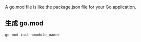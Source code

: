 A go.mod file is like the package.json file for your Go application.

## 生成 go.mod
```zsh
go mod init <module_name>
```
